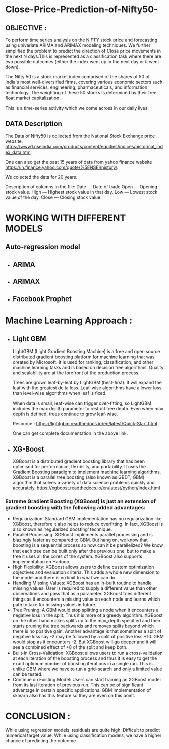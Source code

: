 # Close-Price-Prediction-of-Nifty50-
 


## OBJECTIVE : 

To perform time series analysis on the NIFTY stock price and forecasting using univariate ARIMA and ARIMAX modeling techniques. 
We further simplified the problem  to  predict the direction of Close price  movements in the next N days.This is represented as a classification task where there are two possible outcomes (either the index went up in the next day or it went down).
 
The Nifty 50 is a stock market index comprised of the shares of 50 of India's most well-diversified firms, covering various economic sectors such as financial services, engineering, pharmaceuticals, and information technology. The weighting of these 50 stocks is determined by their free float market capitalization.

This is a time-series activity which we come across in our daily lives.










## DATA Description

The Data of Nifty50 is collected from the National Stock Exchange price website. https://www1.nseindia.com/products/content/equities/indices/historical_index_data.htm 

One can also get the past 15 years of data from yahoo finance website https://in.finance.yahoo.com/quote/%5ENSEI/history/. 

We colected the data for 20 years.

Description of columns in the file:
Date — Date of trade
Open — Opening stock value.
High — Highest stock value in that day.
Low — Lowest stock value of the day.
Close — Closing stock value.


# WORKING WITH DIFFERENT MODELS

## Auto-regression model
* ## ARIMA 
* ## ARIMAX
* ## Facebook Prophet









# Machine Learning Approach :
*  ## Light GBM

      LightGBM (Light Gradient Boosting Machine) is a free and open source distributed gradient boosting platform for machine learning that was created by Microsoft. It is used for    ranking, classification, and other machine learning tasks and is based on decision tree algorithms. Quality and scalability are at the forefront of the production process.

      Trees are grown leaf-by-leaf by LightGBM (best-first). It will expand the leaf with the greatest delta loss. Leaf-wise algorithms have a lower loss than level-wise          algorithms when leaf is fixed.

      When data is small, leaf-wise can trigger over-fitting, so LightGBM includes the max depth parameter to restrict tree depth. Even when max depth is defined, trees continue to grow leaf-wise.

      Resource : https://lightgbm.readthedocs.io/en/latest/Quick-Start.html 
       
      One can get complete documentation in the above link.



* ## XG-Boost 
     XGBoost is a distributed gradient boosting library that has been optimised for performance, flexibility, and portability. It uses the Gradient Boosting paradigm to implement machine learning algorithms. XGBoost is a parallel tree boosting (also known as GBDT, GBM) algorithm that solves a variety of data science problems quickly and accurately.
https://xgboost.readthedocs.io/en/latest/python/index.html


### Extreme Gradient Boosting (XGBoost) is just an extension of gradient boosting with the following added advantages:
* Regularization: Standard GBM implementation has no regularization like XGBoost, therefore it also helps to reduce overfitting. In fact, XGBoost is also known as ‘regularized boosting‘ technique.
* Parallel Processing: XGBoost implements parallel processing and is blazingly faster as compared to GBM. But hang on, we know that boosting is a sequential process so how can it be parallelized? We know that each tree can be built only after the previous one, but to make a tree it uses all the cores of the system. XGBoost also supports implementation on Hadoop.
* High Flexibility: XGBoost allows users to define custom optimization objectives and evaluation criteria. This adds a whole new dimension to the model and there is no limit to what we can do.
* Handling Missing Values: XGBoost has an in-built routine to handle missing values. User is required to supply a different value than other observations and pass that as a parameter. XGBoost tries different things as it encounters a missing value on each node and learns which path to take for missing values in future.
* Tree Pruning: A GBM would stop splitting a node when it encounters a negative loss in the split. Thus it is more of a greedy algorithm. XGBoost on the other hand makes splits up to the max_depth specified and then starts pruning the tree backwards and removes splits beyond which there is no positive gain. Another advantage is that sometimes a split of negative loss say -2 may be followed by a split of positive loss +10. GBM would stop as it encounters -2. But XGBoost will go deeper and it will see a combined effect of +8 of the split and keep both.
* Built-in Cross-Validation: XGBoost allows users to run a cross-validation at each iteration of the boosting process and thus it is easy to get the exact optimum number of boosting iterations in a single run. This is unlike GBM where we have to run a grid-search and only a limited value can be tested.
* Continue on Existing Model: Users can start training an XGBoost model from its last iteration of previous run. This can be of significant advantage in certain specific applications. GBM implementation of sklearn also has this feature so they are even on this point.


# CONCLUSION :

While using regression models, residuals are quite high.
Difficult to predict numerical target value.
While using classification models, we have a higher chance of predicting the outcome.
